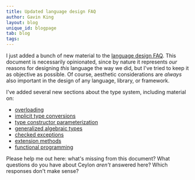 ```yaml
---
title: Updated language design FAQ
author: Gavin King
layout: blog
unique_id: blogpage
tab: blog
tags:
---
```


I just added a bunch of new material to the [language design
FAQ](/documentation/faq/language-design/). This document is
necessarily opinionated, since by nature it represents _our_
reasons for designing _this_ language the way we did, but 
I've tried to keep it as objective as possible. Of course, 
aesthetic considerations are _always_ also important in the
design of any language, library, or framework.

I've added several new sections about the type system, 
including material on:

* [overloading](/documentation/faq/language-design/#overloading)
* [implicit type conversions](/documentation/faq/language-design/#implicit_type_conversions)
* [type constructor parameterization](/documentation/faq/language-design/#type_constructor_parameterization)
* [generalized algebraic types](/documentation/faq/language-design/#generalized_algebraic_types)
* [checked exceptions](/documentation/faq/language-design/#checked_exceptions)
* [extension methods](/documentation/faq/language-design/#extension_methods)
* [functional programming](/documentation/faq/language-design/#functional_programming)

Please help me out here: what's missing from this document?
What questions do you have about Ceylon _aren't_ answered 
here? Which responses don't make sense?